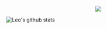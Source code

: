 <p align="center">
  <img src="https://github.com/demartini/demartini/blob/master/code.gif">
</p>

![Leo's github stats](https://github-readme-stats.vercel.app/api?username=mahdi-sheibak&show_icons=true&theme=dracula&hide=stars,issues)
